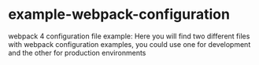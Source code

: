 # example-webpack-configuration
webpack 4 configuration file example: 
Here you will find two different files with webpack configuration examples, 
you could use one for development and the other for production environments
